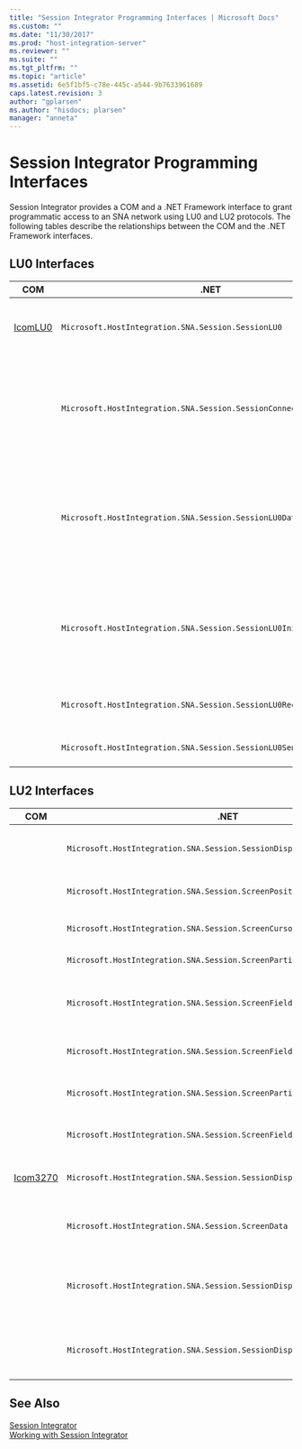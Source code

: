 ```yaml
---
title: "Session Integrator Programming Interfaces | Microsoft Docs"
ms.custom: ""
ms.date: "11/30/2017"
ms.prod: "host-integration-server"
ms.reviewer: ""
ms.suite: ""
ms.tgt_pltfrm: ""
ms.topic: "article"
ms.assetid: 6e5f1bf5-c78e-445c-a544-9b7633961689
caps.latest.revision: 3
author: "gplarsen"
ms.author: "hisdocs; plarsen"
manager: "anneta"
---
```

# Session Integrator Programming Interfaces
Session Integrator provides a COM and a .NET Framework interface to grant programmatic access to an SNA network using LU0 and LU2 protocols. The following tables describe the relationships between the COM and the .NET Framework interfaces.  
  
## LU0 Interfaces  
  
|COM|.NET|Description|  
|---------|----------|-----------------|  
|[IcomLU0](./icomlu0-interface2.md)|`Microsoft.HostIntegration.SNA.Session.SessionLU0`|The primary interface for connecting, sending, and receiving information over an LU0 session.|  
||`Microsoft.HostIntegration.SNA.Session.SessionConnectionLU0`|Represents the LU0 connection.<br /><br /> `SessionLU0` uses `SessionConnectionLU0` to contain the relevant connection and initialization information.|  
||`Microsoft.HostIntegration.SNA.Session.SessionLU0Data`|Encapsulates the information you want to send and receive over LU0.<br /><br /> `SessionLU0` uses `SessionLU0Data` in the `Send` and `Receive` methods to send and receive data.|  
||`Microsoft.HostIntegration.SNA.Session.SessionLU0InitType`|Contains initialization information.<br /><br /> `SessionLU0` uses this class during the initialization process to pass initialization information to the host.|  
||`Microsoft.HostIntegration.SNA.Session.SessionLU0ReceiveIndication`|Represents the current state of a session associated with a receive call.|  
||`Microsoft.HostIntegration.SNA.Session.SessionLU0SendIndication`|Contains values used by the `Send` method of `SessionLU0`.|  
  
## LU2 Interfaces  
  
|COM|.NET|Description|  
|---------|----------|-----------------|  
||`Microsoft.HostIntegration.SNA.Session.SessionDisplay`|Provides the connection interface for the `SessionDisplay` class.|  
||`Microsoft.HostIntegration.SNA.Session.ScreenPosition`|Provides access to a position on the LU2 screen.|  
||`Microsoft.HostIntegration.SNA.Session.ScreenCursor`|Provides access to the cursor on the screen.|  
||`Microsoft.HostIntegration.SNA.Session.ScreenPartialField`|Provides access to a part of a screen field.|  
||`Microsoft.HostIntegration.SNA.Session.ScreenField`|Provides access to a particular area of the LU2 screen including the data and attributes.|  
||`Microsoft.HostIntegration.SNA.Session.ScreenFieldCollection`|Contains a collection of `ScreenField` classes.|  
||`Microsoft.HostIntegration.SNA.Session.ScreenPartialFieldCollection`|Contains a collection of `ScreenPartialFields` classes.|  
||`Microsoft.HostIntegration.SNA.Session.ScreenFieldAttributeData`|Provides all of the attributes about the `ScreenField` data.|  
|[Icom3270](./icom3270-interface1.md)|`Microsoft.HostIntegration.SNA.Session.SessionDisplay`|Primary interface for accessing the network over a 3270 connection.|  
||`Microsoft.HostIntegration.SNA.Session.ScreenData`|Provides access to a particular area of the raw 3270 data representations.|  
||`Microsoft.HostIntegration.SNA.Session.SessionDisplayScript`|Enables users to take a script created in the Host Integration Server 3270 client and play it programmatically.|  
||`Microsoft.HostIntegration.SNA.Session.SessionDisplayVariableCollection`|Used with the `SessionDisplayScript` class to provide variables that can be replaced in the script.|  
  
## See Also  
 [Session Integrator](../core/session-integrator2.md)   
 [Working with Session Integrator](../core/working-with-session-integrator1.md)